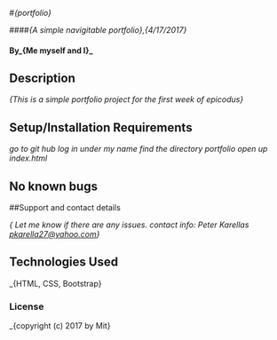 #_{portfolio}_

####_{A simple navigitable portfolio},{4/17/2017}_

#### By_**{Me myself and I}**_

## Description

_{This is a simple portfolio project for the first week of epicodus}_

## Setup/Installation Requirements

*_go to git hub_*
*_log in under my name_*
*_find the directory portfolio_*
*_open up index.html_*

## No known bugs

##Support and contact details

_{ Let me know if there are any issues. contact info: Peter Karellas pkarella27@yahoo.com}_

## Technologies Used

_{HTML, CSS, Bootstrap}

### License

_{copyright (c) 2017 by Mit}
